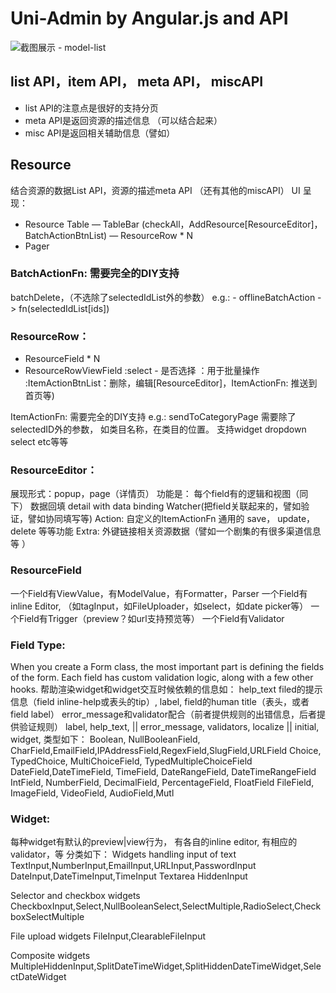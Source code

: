 # Uni-Admin by Angular.js and API

![截图展示 - model-list](http://img.wdjimg.com/uni-admin/QQ20140329-5.png)

## list API，item API， meta API， miscAPI

 - list API的注意点是很好的支持分页
 - meta API是返回资源的描述信息 （可以结合起来）
 - misc API是返回相关辅助信息（譬如）

## Resource
结合资源的数据List API，资源的描述meta API （还有其他的miscAPI）
UI 呈现：
- Resource Table
— TableBar (checkAll，AddResource[ResourceEditor]，BatchActionBtnList)
— ResourceRow * N
- Pager

### BatchActionFn: 需要完全的DIY支持
batchDelete，（不选除了selectedIdList外的参数）
e.g.: - offlineBatchAction -> fn(selectedIdList[ids]) 

### ResourceRow：
- ResourceField * N
- ResourceRowViewField
:select - 是否选择 ：用于批量操作
:ItemActionBtnList：删除，编辑[ResourceEditor]，ItemActionFn: 推送到首页等)


ItemActionFn: 需要完全的DIY支持
e.g.: sendToCategoryPage  需要除了selectedID外的参数， 如类目名称，在类目的位置。 支持widget dropdown select etc等等

### ResourceEditor：
展现形式：popup，page（详情页）
功能是： 
每个field有的逻辑和视图（同下）
数据回填 detail with data binding
Watcher(把field关联起来的，譬如验证，譬如协同填写等)
Action: 
自定义的ItemActionFn 
通用的 save， update，delete 等等功能
Extra:
外键链接相关资源数据（譬如一个剧集的有很多渠道信息等 ）


### ResourceField
一个Field有ViewValue，有ModelValue，有Formatter，Parser
一个Field有inline Editor, （如tagInput，如FileUploader，如select，如date picker等）
一个Field有Trigger（preview？如url支持预览等）
一个Field有Validator

### Field Type:
When you create a Form class, the most important part is defining the fields of the form. Each field has custom validation logic, along with a few other hooks. 帮助渲染widget和widget交互时候依赖的信息如：
help_text filed的提示信息（field inline-help或表头的tip）, label, field的human title（表头，或者field label）
error_message和validator配合（前者提供规则的出错信息，后者提供验证规则）
label, help_text, || error_message, validators, localize || initial, widget, 
类型如下：
Boolean, NullBooleanField, 
CharField,EmailField,IPAddressField,RegexField,SlugField,URLField
Choice, TypedChoice, MultiChoiceField, TypedMultipleChoiceField
DateField,DateTimeField, TimeField, DateRangeField, DateTimeRangeField
IntField, NumberField, DecimalField, PercentageField, FloatField
FileField, ImageField, VideoField, AudioField,Mutl<Type>


### Widget: 
每种widget有默认的preview|view行为， 有各自的inline editor, 有相应的validator，等
分类如下：
Widgets handling input of text
TextInput,NumberInput,EmailInput,URLInput,PasswordInput
DateInput,DateTimeInput,TimeInput
Textarea
HiddenInput

Selector and checkbox widgets
CheckboxInput,Select,NullBooleanSelect,SelectMultiple,RadioSelect,CheckboxSelectMultiple

File upload widgets
FileInput,ClearableFileInput

Composite widgets
MultipleHiddenInput,SplitDateTimeWidget,SplitHiddenDateTimeWidget,SelectDateWidget
